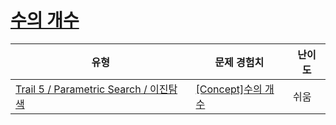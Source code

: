 # [수의 개수](https://www.codetree.ai/trails/complete/curated-cards/intro-number-of-integers)

|유형|문제 경험치|난이도|
|---|---|---|
|[Trail 5 / Parametric Search / 이진탐색](https://www.codetree.ai/trail-info/intermediate-mid/)|[[Concept]수의 개수](https://www.codetree.ai/trails/complete/curated-cards/intro-number-of-integers/)|쉬움|

